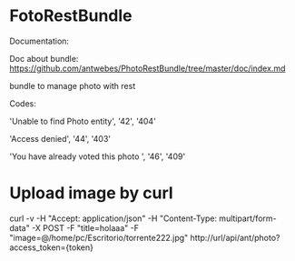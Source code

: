 FotoRestBundle
==============

Documentation:

Doc about bundle: https://github.com/antwebes/PhotoRestBundle/tree/master/doc/index.md

bundle to manage photo with rest

Codes:

'Unable to find Photo entity', '42', '404'

'Access denied', '44', '403'

'You have already voted this photo ', '46', '409'

Upload image by curl
=====================

curl -v -H "Accept: application/json" -H "Content-Type: multipart/form-data" -X POST -F "title=holaaa" -F "image=@/home/pc/Escritorio/torrente222.jpg" http://url/api/ant/photo?access_token={token}